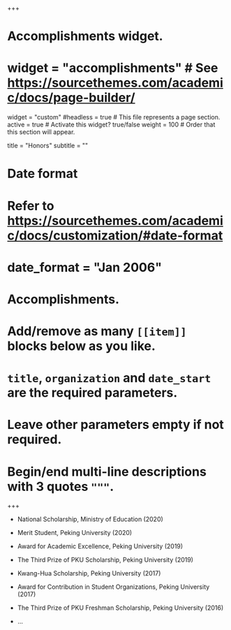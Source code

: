 +++
# Accomplishments widget.
# widget = "accomplishments"  # See https://sourcethemes.com/academic/docs/page-builder/
widget = "custom"
#headless = true  # This file represents a page section.
active = true  # Activate this widget? true/false
weight = 100  # Order that this section will appear.

title = "Honors"
subtitle = ""

# Date format
#   Refer to https://sourcethemes.com/academic/docs/customization/#date-format
# date_format = "Jan 2006"

# Accomplishments.
#   Add/remove as many `[[item]]` blocks below as you like.
#   `title`, `organization` and `date_start` are the required parameters.
#   Leave other parameters empty if not required.
#   Begin/end multi-line descriptions with 3 quotes `"""`.

+++

- National Scholarship, Ministry of Education (2020)

- Merit Student, Peking University (2020)

- Award for Academic Excellence, Peking University (2019)

- The Third Prize of PKU Scholarship, Peking University (2019)

- Kwang-Hua Scholarship, Peking University (2017)

- Award for Contribution in Student Organizations, Peking University (2017)

- The Third Prize of PKU Freshman Scholarship, Peking University (2016)

- ...





